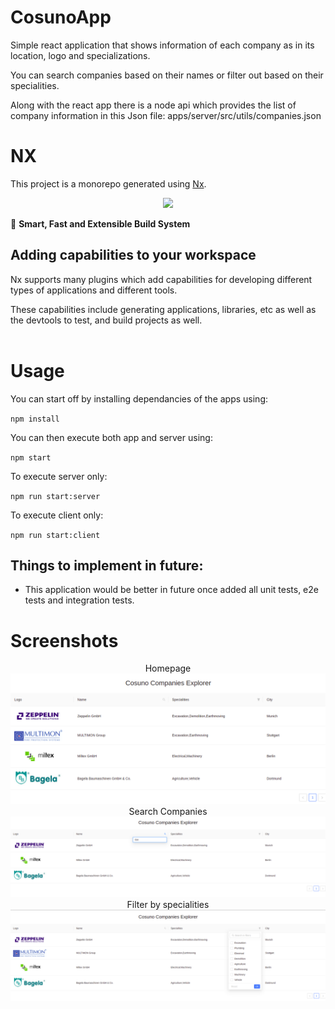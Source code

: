 # CosunoApp

Simple react application that shows information of each company as in its location, logo and specializations.

You can search companies based on their names or filter out based on their specialities.

Along with the react app there is a node api which provides the list of company information in this Json file: apps/server/src/utils/companies.json

# NX

This project is a monorepo generated using [Nx](https://nx.dev).

<p style="text-align: center;"><img src="https://raw.githubusercontent.com/nrwl/nx/master/images/nx-logo.png" width="450"></p>

🔎 **Smart, Fast and Extensible Build System**

## Adding capabilities to your workspace

Nx supports many plugins which add capabilities for developing different types of applications and different tools.

These capabilities include generating applications, libraries, etc as well as the devtools to test, and build projects as well.
<br></br>
# Usage
You can start off by installing dependancies of the apps using:

`npm install`

You can then execute both app and server using: 

`npm start`

To execute server only: 

`npm run start:server`

To execute client only: 

`npm run start:client`

## Things to implement in future:
- This application would be better in future once added all unit tests, e2e tests and integration tests.

# Screenshots

<p align="center">
  Homepage
  <img src="screenshots/homepage.png" title="Homepage">
  Search Companies
  <img src="screenshots/search.png" title="Search">
  Filter by specialities
  <img src="screenshots/spec-filter.png" title="Filter">
</p>